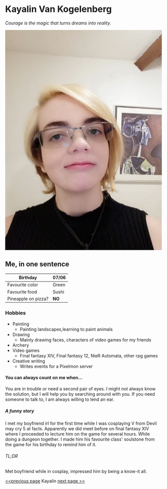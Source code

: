 # Kayalin Van Kogelenberg

 _Courage is the magic that turns dreams into reality._

![alt text](https://github.com/MonoraxXiV/markdown-challenge/blob/master/Kayalin.jpg "Photo")
   
## Me, in one sentence


|Birthday  | 07/06  |
|-----------|---|
|Favourite color |Green |
|Favourite food| Sushi |
|Pineapple on pizza?  |**NO**   |  

### Hobbies

- Painting
    - Painting landscapes,learning to paint animals
- Drawing
    - Mainly drawing faces, characters of video games for my friends
- Archery
- Video games
    - Final fantasy XIV, Final fantasy 12, NieR Automata, other rpg games
- Creative writing
    - Writes events for a Pixelmon server 

#### You can always count on me when...
You are in trouble or need a second pair of eyes. I might not always know the solution, but I will help you by searching around with you.
If you need someone to talk to, I am always willing to lend an ear.

##### A funny story
I met my boyfriend irl for the first time while I was cosplaying V from Devil may cry 5 at facts. 
Apparently we did meet before on final fantasy XIV where I proceeded to lecture him on the game for several hours.
While doing a dungeon together. I made him his favourite class' soulstone from the game for his birthday to remind him of it.
###### TL;DR
Met boyfriend while in cosplay, impressed him by being a know-it all.


[<<previous page](https://github.com/JoeVN17/markdown-challenge) Kayalin [next page >>](https://github.com/MatthiasNijskens/markdown-challenge)

